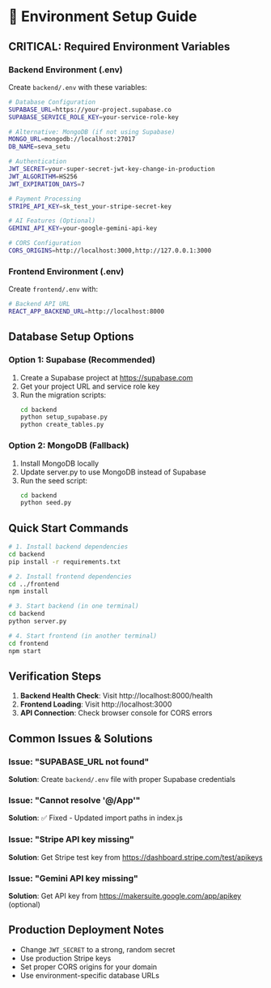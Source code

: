 # 🔧 Environment Setup Guide

## **CRITICAL: Required Environment Variables**

### **Backend Environment (.env)**
Create `backend/.env` with these variables:

```bash
# Database Configuration
SUPABASE_URL=https://your-project.supabase.co
SUPABASE_SERVICE_ROLE_KEY=your-service-role-key

# Alternative: MongoDB (if not using Supabase)
MONGO_URL=mongodb://localhost:27017
DB_NAME=seva_setu

# Authentication
JWT_SECRET=your-super-secret-jwt-key-change-in-production
JWT_ALGORITHM=HS256
JWT_EXPIRATION_DAYS=7

# Payment Processing
STRIPE_API_KEY=sk_test_your-stripe-secret-key

# AI Features (Optional)
GEMINI_API_KEY=your-google-gemini-api-key

# CORS Configuration
CORS_ORIGINS=http://localhost:3000,http://127.0.0.1:3000
```

### **Frontend Environment (.env)**
Create `frontend/.env` with:

```bash
# Backend API URL
REACT_APP_BACKEND_URL=http://localhost:8000
```

## **Database Setup Options**

### **Option 1: Supabase (Recommended)**
1. Create a Supabase project at https://supabase.com
2. Get your project URL and service role key
3. Run the migration scripts:
   ```bash
   cd backend
   python setup_supabase.py
   python create_tables.py
   ```

### **Option 2: MongoDB (Fallback)**
1. Install MongoDB locally
2. Update server.py to use MongoDB instead of Supabase
3. Run the seed script:
   ```bash
   cd backend
   python seed.py
   ```

## **Quick Start Commands**

```bash
# 1. Install backend dependencies
cd backend
pip install -r requirements.txt

# 2. Install frontend dependencies
cd ../frontend
npm install

# 3. Start backend (in one terminal)
cd backend
python server.py

# 4. Start frontend (in another terminal)
cd frontend
npm start
```

## **Verification Steps**

1. **Backend Health Check**: Visit http://localhost:8000/health
2. **Frontend Loading**: Visit http://localhost:3000
3. **API Connection**: Check browser console for CORS errors

## **Common Issues & Solutions**

### **Issue: "SUPABASE_URL not found"**
**Solution**: Create `backend/.env` file with proper Supabase credentials

### **Issue: "Cannot resolve '@/App'"**
**Solution**: ✅ Fixed - Updated import paths in index.js

### **Issue: "Stripe API key missing"**
**Solution**: Get Stripe test key from https://dashboard.stripe.com/test/apikeys

### **Issue: "Gemini API key missing"**
**Solution**: Get API key from https://makersuite.google.com/app/apikey (optional)

## **Production Deployment Notes**

- Change `JWT_SECRET` to a strong, random secret
- Use production Stripe keys
- Set proper CORS origins for your domain
- Use environment-specific database URLs
